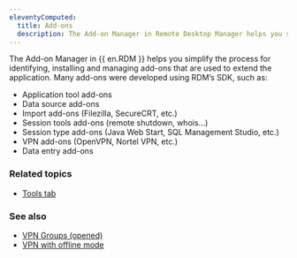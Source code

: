 ```yaml
---
eleventyComputed:
  title: Add-ons
  description: The Add-on Manager in Remote Desktop Manager helps you simplify the process for identifying, installing and managing add-ons that are used to extend the application. 
---
```


The Add-on Manager in {{ en.RDM }} helps you simplify the process for identifying, installing and managing add-ons that are used to extend the application. Many add-ons were developed using RDM’s SDK, such as:

* Application tool add-ons
* Data source add-ons
* Import add-ons (Filezilla, SecureCRT, etc.)
* Session tools add-ons (remote shutdown, whois...)
* Session type add-ons (Java Web Start, SQL Management Studio, etc.)
* VPN add-ons (OpenVPN, Nortel VPN, etc.)
* Data entry add-ons

### Related topics  

* [Tools tab](https://docs.devolutions.net/rdm/windows/commands/tools/#managers)  

### See also  

* [VPN Groups (opened)](https://docs.devolutions.net/rdm/windows/commands/view/panels/opened-sessions/#vpn-groups-opened)  
* [VPN with offline mode](https://docs.devolutions.net/kb/remote-desktop-manager/how-to-articles/vpn-with-offline-mode/)  